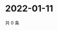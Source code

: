 # 2022-01-11

共 0 条

<!-- BEGIN WEIBO -->
<!-- 最后更新时间 Tue Jan 11 2022 04:13:37 GMT+0800 (China Standard Time) -->

<!-- END WEIBO -->
